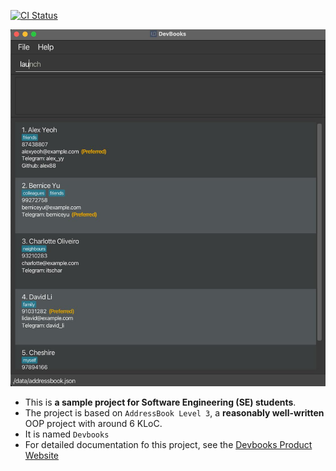 [![CI Status](https://github.com/AY2526S1-CS2103-F12-2/tp/actions/workflows/gradle.yml/badge.svg)](https://github.com/AY2526S1-CS2103-F12-2/tp/actions/workflows/gradle.yml)

![Ui](docs/images/Ui.png)

* This is **a sample project for Software Engineering (SE) students**.<br>
* The project is based on `AddressBook Level 3`, a **reasonably well-written** OOP project with around 6 KLoC.
* It is named `Devbooks`
* For detailed documentation fo this project, see the [Devbooks Product Website](https://ay2526s1-cs2103-f12-2.github.io/tp/DeveloperGuide.html)

